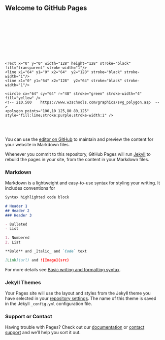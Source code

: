 ## Welcome to GitHub Pages
  <svg xmlns="http://www.w3.org/2000/svg" height="128" width="128">
    <!-- 100, 100 https://www.w3schools.com/graphics/svg_intro.asp -->
    
    <rect x="0" y="0" width="128" height="128" stroke="black" fill="transparent" stroke-width="1"/>
    <line x1="64" y1="0" x2="64"  y2="128" stroke="black" stroke-width="1"/>
    <line x1="0" y1="64" x2="128"  y2="64" stroke="black" stroke-width="1"/>

    <circle cx="64" cy="64" r="48" stroke="green" stroke-width="4" fill="yellow" /> 
    <!-- 210,500    https://www.w3schools.com/graphics/svg_polygon.asp  -->  
    <polygon points="100,10 125,80 80,125" style="fill:lime;stroke:purple;stroke-width:1" />
  
    

  </svg><br><br>

You can use the [editor on GitHub](https://github.com/JoeCodeswell/mandj/edit/main/README.md) to maintain and preview the content for your website in Markdown files.

Whenever you commit to this repository, GitHub Pages will run [Jekyll](https://jekyllrb.com/) to rebuild the pages in your site, from the content in your Markdown files.

### Markdown

Markdown is a lightweight and easy-to-use syntax for styling your writing. It includes conventions for

```markdown
Syntax highlighted code block

# Header 1
## Header 2
### Header 3

- Bulleted
- List

1. Numbered
2. List

**Bold** and _Italic_ and `Code` text

[Link](url) and ![Image](src)
```

For more details see [Basic writing and formatting syntax](https://docs.github.com/en/github/writing-on-github/getting-started-with-writing-and-formatting-on-github/basic-writing-and-formatting-syntax).

### Jekyll Themes

Your Pages site will use the layout and styles from the Jekyll theme you have selected in your [repository settings](https://github.com/JoeCodeswell/mandj/settings/pages). The name of this theme is saved in the Jekyll `_config.yml` configuration file.

### Support or Contact

Having trouble with Pages? Check out our [documentation](https://docs.github.com/categories/github-pages-basics/) or [contact support](https://support.github.com/contact) and we’ll help you sort it out.
